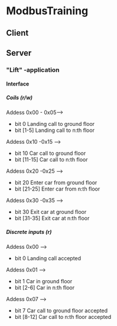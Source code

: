 # ModbusTraining

## Client

## Server

### "Lift" -application

#### Interface

##### Coils (r/w)

Addess 0x00 - 0x05-->
* bit 0 Landing call to ground floor
* bit [1-5] Landing call to n:th floor

Addess 0x10 -0x15 -->
* bit 10 Car call to ground floor
* bit [11-15] Car call to n:th floor

Addess 0x20 -0x25 -->
* bit 20 Enter car from ground floor
* bit [21-25] Enter car from n:th floor

Addess 0x30 -0x35 -->
* bit 30 Exit car at ground floor
* bit [31-35] Exit car at n:th floor

##### Discrete inputs (r)

Addess 0x00 -->
* bit 0 Landing call accepted

Addess 0x01 -->
* bit 1 Car in ground floor
* bit [2-6] Car in n:th floor

Addess 0x07 -->
* bit 7 Car call to ground floor accepted
* bit [8-12] Car call to n:th floor accepted
